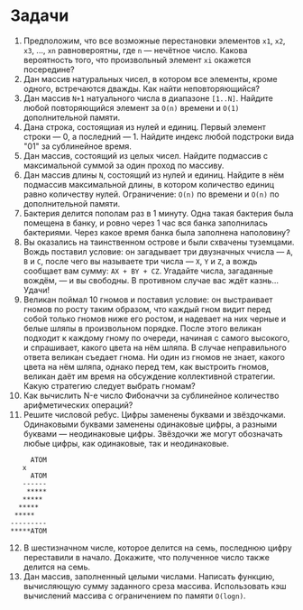 # Задачи
1. Предположим, что все возможные перестановки элементов `x1`, `x2`, `x3`, ..., `xn` равновероятны, где `n` — нечётное число. Какова вероятность того, что произвольный элемент `xi` окажется посередине?
2. Дан массив натуральных чисел, в котором все элементы, кроме одного, встречаются дважды. Как найти неповторяющийся?
3. Дан массив `N+1` натуального числа в диапазоне `[1..N]`. Найдите любой повторяющийся элемент за `O(n)` времени и `O(1)` дополнительной памяти.
4. Дана строка, состоящиая из нулей и единиц. Первый элемент строки — 0, а последний — 1. Найдите индекс любой подстроки вида "01" за сублинейное время.
5. Дан массив, состоящий из целых чисел. Найдите подмассив с максимальной суммой за один проход по массиву.
6. Дан массив длины `N`, состоящий из нулей и единиц. Найдите в нём подмассив максимальной длины, в котором количество единиц равно количеству нулей. Ограничение: `O(n)` по времени и `O(n)` по дополнительной памяти.
7. Бактерия делится пополам раз в 1 минуту. Одна такая бактерия была помещена в банку, и ровно через 1 час вся банка заполнилась бактериями. Через какое время банка была заполнена наполовину?
8. Вы оказались на таинственном острове и были схвачены туземцами. Вождь поставил условие: он загадывает три двузначных ччисла — `A`, `B` и `C`, после чего вы называете три числа — `X`, `Y` и `Z`, а вождь сообщает вам сумму: `AX + BY + CZ`. Угадайте числа, загаданные вождём, — и вы свободны. В противном случае вас ждёт казнь... Удачи!
9. Великан поймал 10 гномов и поставил условие: он выстраивает гномов по росту таким образом, что каждый гном видит перед собой только гномов ниже его ростом, и надевает на них черные и белые шляпы в произвольном порядке. После этого великан подходит к каждому гному по очереди, начиная с самого высокого, и спрашивает, какого цвета на нём шляпа. В случае неправильного ответа великан съедает гнома. Ни один из гномов не знает, какого цвета на нём шляпа, однако перед тем, как выстроить гномов, великан даёт им время на обсуждение коллективной стратегии. Какую стратегию следует выбрать гномам?
10. Как вычислить N-е число Фибоначчи за сублинейное количество арифметических операций?
11. Решите числовой ребус. Цифры заменены буквами и звёздочками. Одинаковыми буквами заменены одинаковые цифры, а разными буквами — неодинаковые цифры. Звёздочки же могут обозначать любые цифры, как одинаковые, так и неодинаковые.
```
     ATOM
   x
     ATOM
   ------
    *****
   *****
  *****
 *****
---------
*****ATOM
```

12. В шестизначном числе, которое делится на семь, последнюю цифру переставили в начало. Докажите, что полученное число также делится на семь.
13. Дан массив, заполненный целыми числами. Написать функцию, вычисляющую сумму заданного среза массива. Использовать кэш вычислений массива с ограничением по памяти `O(logn)`.
